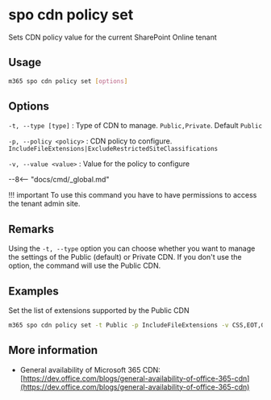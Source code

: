 # spo cdn policy set

Sets CDN policy value for the current SharePoint Online tenant

## Usage

```sh
m365 spo cdn policy set [options]
```

## Options

`-t, --type [type]`
: Type of CDN to manage. `Public,Private`. Default `Public`

`-p, --policy <policy>`
: CDN policy to configure. `IncludeFileExtensions|ExcludeRestrictedSiteClassifications`

`-v, --value <value>`
: Value for the policy to configure

--8<-- "docs/cmd/_global.md"

!!! important
    To use this command you have to have permissions to access the tenant admin site.

## Remarks

Using the `-t, --type` option you can choose whether you want to manage the settings of the Public (default) or Private CDN. If you don't use the option, the command will use the Public CDN.

## Examples

Set the list of extensions supported by the Public CDN

```sh
m365 spo cdn policy set -t Public -p IncludeFileExtensions -v CSS,EOT,GIF,ICO,JPEG,JPG,JS,MAP,PNG,SVG,TTF,WOFF,JSON
```

## More information

- General availability of Microsoft 365 CDN: [https://dev.office.com/blogs/general-availability-of-office-365-cdn](https://dev.office.com/blogs/general-availability-of-office-365-cdn)